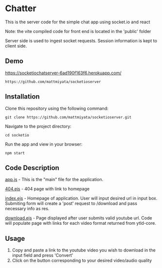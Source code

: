 
# Chatter
This is the server code for the simple chat app using socket.io and react

Note: the vite compiled code for front end is located in the 'public' folder

Server side is used to ingest socket requests. 
Session information is kept to client side.  

## Demo

https://socketiochatserver-6ad190f163f6.herokuapp.com/

```
https://github.com/mattmiyata/socketioserver
```
## Installation

Clone this repository using the following command:
```
git clone https://github.com/mattmiyata/socketioserver.git
```
Navigate to the project directory:
```
cd socketio
```
Run the app and view in your browser:
```
npm start
```
## Code Description
[app.js](https://github.com/mattmiyata/YoutubeVideoDownloader/blob/main/app.js) - This is the "main" file for the application.  

[404.ejs](https://github.com/mattmiyata/YoutubeVideoDownloader/blob/main/views/404.ejs) - 404 page with link to homepage

[index.ejs](https://github.com/mattmiyata/YoutubeVideoDownloader/blob/main/views/index.ejs) - Homepage of application.  User will input desired url in input box.  Submiting form will create a 'post' request to /download and pass necessary info as res.

[download.ejs](https://github.com/mattmiyata/YoutubeVideoDownloader/blob/main/views/download.ejs) - Page displayed after user submits valid youtube url.  Code will populate page with links for each video format returned from ytld-core.


## Usage
  1. Copy and paste a link to the youtube video you wish to download in the input field and press 'Convert'
  2. Click on the button corresponding to your desired video/audio quality
